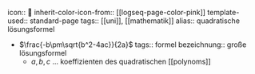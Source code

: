 icon:: 🔡
inherit-color-icon-from:: [[logseq-page-color-pink]]
template-used:: standard-page
tags:: [[uni]], [[mathematik]] 
alias:: quadratische lösungsformel

- $\frac{-b\pm\sqrt{b^2-4ac}}{2a}$
  tags:: formel
  bezeichnung:: große lösungsformel
	- $a, b, c$ ... koeffizienten des quadratischen [[polynoms]]